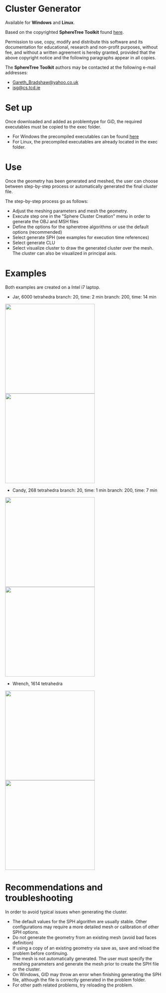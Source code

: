 
# Cluster Generator
Available for __Windows__ and __Linux__.

Based on the copyrighted __SphereTree Toolkit__ found [here](http://isg.cs.tcd.ie/spheretree/).

Permission to use, copy, modify and distribute this software and its
  documentation for educational, research and non-profit purposes, without
  fee, and without a written agreement is hereby granted, provided that the
  above copyright notice and the following paragraphs appear in all copies.

The __SphereTree Toolkit__ authors may be contacted at the following e-mail addresses:
- Gareth_Bradshaw@yahoo.co.uk
- isg@cs.tcd.ie



# Set up
Once downloaded and added as problemtype for GiD, the required executables must be copied to the exec folder.
- For Windows the precompiled executables can be found [here](http://isg.cs.tcd.ie/spheretree/downloads/spheretree-1.0-win32.zip)
- For Linux, the precompiled executables are already located in the exec folder.

# Use
Once the geometry has been generated and meshed, the user can choose between step-by-step process or automatically generated the final cluster file.

The step-by-step process go as follows:
- Adjust the meshing parameters and mesh the geometry.
- Execute step one in the "Sphere Cluster Creation" menu in order to generate the OBJ and MSH files
- Define the options for the spheretree algorithms or use the default options (recommended)
- Select generate SPH (see examples for execution time references)
- Select generate CLU
- Select visualize cluster to draw the generated cluster over the mesh. The cluster can also be visualized in principal axis.

# Examples
Both examples are created on a Intel i7 laptop.

- Jar, 6000 tetrahedra
branch: 20, time: 2 min
branch: 200, time: 14 min

<span>
<img align="center" src="https://github.com/KratosMultiphysics/Kratos/blob/dem-cluster_creation/applications/DEMApplication/custom_problemtype/DEMClusters.gid/images/jar1.bmp" width="288">
</span>
<br>

<span>
<img align="center" src="https://github.com/KratosMultiphysics/Kratos/blob/dem-cluster_creation/applications/DEMApplication/custom_problemtype/DEMClusters.gid/images/jar1-1.bmp" width="288">

</span>
<br>


- Candy, 268 tetrahedra
branch: 20, time: 1 min
branch: 200, time: 7 min

<span>
<img align="center" src="https://github.com/KratosMultiphysics/Kratos/blob/dem-cluster_creation/applications/DEMApplication/custom_problemtype/DEMClusters.gid/images/candy1.bmp" width="288">
</span>
<br>

<span>
<img align="center" src="https://github.com/KratosMultiphysics/Kratos/blob/dem-cluster_creation/applications/DEMApplication/custom_problemtype/DEMClusters.gid/images/candy1-1.bmp" width="288">
</span>
<br>



- Wrench, 1614 tetrahedra

<span>
<img align="center" src="https://github.com/KratosMultiphysics/Kratos/blob/dem-cluster_creation/applications/DEMApplication/custom_problemtype/DEMClusters.gid/images/wrench1.bmp" width="288">
</span>
<br>

<span>
<img align="center" src="https://github.com/KratosMultiphysics/Kratos/blob/dem-cluster_creation/applications/DEMApplication/custom_problemtype/DEMClusters.gid/images/center4.png" width="288">
</span>
<br>





# Recommendations and troubleshooting
In order to avoid typical issues when generating the cluster.
- The default values for the SPH algorithm are usually stable. Other configurations may require a more detailed mesh or calibration of other SPH options.
- Do not generate the geometry from an existing mesh (avoid bad faces definition)
- If using a copy of an existing geometry via save as, save and reload the problem before continuing.
- The mesh is not automatically generated. The user must specify the meshing parameters and generate the mesh prior to create the SPH file or the cluster.
- On Windows, GID may throw an error when finishing generating the SPH file, although the file is correctly generated in the problem folder.
- For other path related problems, try reloading the problem.


